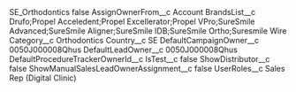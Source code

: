 <?xml version="1.0" encoding="UTF-8"?>
<CustomMetadata xmlns="http://soap.sforce.com/2006/04/metadata" xmlns:xsi="http://www.w3.org/2001/XMLSchema-instance" xmlns:xsd="http://www.w3.org/2001/XMLSchema">
    <label>SE_Orthodontics</label>
    <protected>false</protected>
    <values>
        <field>AssignOwnerFrom__c</field>
        <value xsi:type="xsd:string">Account</value>
    </values>
    <values>
        <field>BrandsList__c</field>
        <value xsi:type="xsd:string">Drufo;Propel Acceledent;Propel Excellerator;Propel VPro;SureSmile Advanced;SureSmile Aligner;SureSmile IDB;SureSmile Ortho;Suresmile Wire</value>
    </values>
    <values>
        <field>Category__c</field>
        <value xsi:type="xsd:string">Orthodontics</value>
    </values>
    <values>
        <field>Country__c</field>
        <value xsi:type="xsd:string">SE</value>
    </values>
    <values>
        <field>DefaultCampaignOwner__c</field>
        <value xsi:type="xsd:string">0050J000008Qhus</value>
    </values>
    <values>
        <field>DefaultLeadOwner__c</field>
        <value xsi:type="xsd:string">0050J000008Qhus</value>
    </values>
    <values>
        <field>DefaultProcedureTrackerOwnerId__c</field>
        <value xsi:nil="true"/>
    </values>
    <values>
        <field>IsTest__c</field>
        <value xsi:type="xsd:boolean">false</value>
    </values>
    <values>
        <field>ShowDistributor__c</field>
        <value xsi:type="xsd:boolean">false</value>
    </values>
    <values>
        <field>ShowManualSalesLeadOwnerAssignment__c</field>
        <value xsi:type="xsd:boolean">false</value>
    </values>
    <values>
        <field>UserRoles__c</field>
        <value xsi:type="xsd:string">Sales Rep (Digital Clinic)</value>
    </values>
</CustomMetadata>
